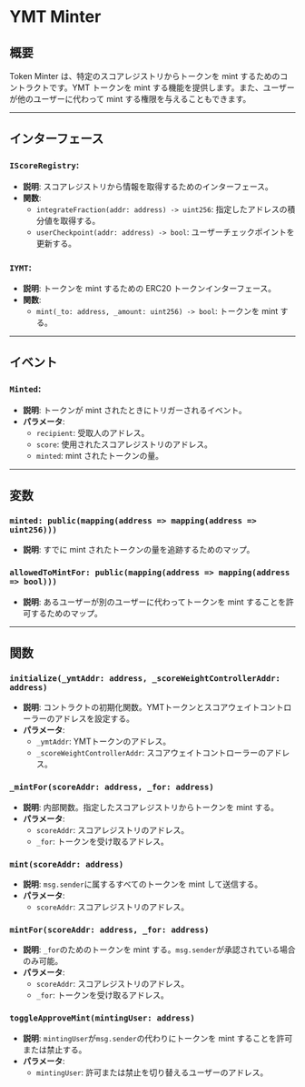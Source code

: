 # YMT Minter

## 概要

Token Minter は、特定のスコアレジストリからトークンを mint するためのコントラクトです。YMT トークンを mint する機能を提供します。また、ユーザーが他のユーザーに代わって mint する権限を与えることもできます。

---

## インターフェース

### `IScoreRegistry`:

- **説明**: スコアレジストリから情報を取得するためのインターフェース。
- **関数**:
  - `integrateFraction(addr: address) -> uint256`: 指定したアドレスの積分値を取得する。
  - `userCheckpoint(addr: address) -> bool`: ユーザーチェックポイントを更新する。

### `IYMT`:

- **説明**: トークンを mint するための ERC20 トークンインターフェース。
- **関数**:
  - `mint(_to: address, _amount: uint256) -> bool`: トークンを mint する。

---

## イベント

### `Minted`:

- **説明**: トークンが mint されたときにトリガーされるイベント。
- **パラメータ**:
  - `recipient`: 受取人のアドレス。
  - `score`: 使用されたスコアレジストリのアドレス。
  - `minted`: mint されたトークンの量。

---

## 変数

### `minted: public(mapping(address => mapping(address => uint256)))`

- **説明**: すでに mint されたトークンの量を追跡するためのマップ。

### `allowedToMintFor: public(mapping(address => mapping(address => bool)))`

- **説明**: あるユーザーが別のユーザーに代わってトークンを mint することを許可するためのマップ。

---

## 関数

### `initialize(_ymtAddr: address, _scoreWeightControllerAddr: address)`

- **説明**: コントラクトの初期化関数。YMTトークンとスコアウェイトコントローラーのアドレスを設定する。
- **パラメータ**:
  - `_ymtAddr`: YMTトークンのアドレス。
  - `_scoreWeightControllerAddr`: スコアウェイトコントローラーのアドレス。

### `_mintFor(scoreAddr: address, _for: address)`

- **説明**: 内部関数。指定したスコアレジストリからトークンを mint する。
- **パラメータ**:
  - `scoreAddr`: スコアレジストリのアドレス。
  - `_for`: トークンを受け取るアドレス。

### `mint(scoreAddr: address)`

- **説明**: `msg.sender`に属するすべてのトークンを mint して送信する。
- **パラメータ**:
  - `scoreAddr`: スコアレジストリのアドレス。

### `mintFor(scoreAddr: address, _for: address)`

- **説明**: `_for`のためのトークンを mint する。`msg.sender`が承認されている場合のみ可能。
- **パラメータ**:
  - `scoreAddr`: スコアレジストリのアドレス。
  - `_for`: トークンを受け取るアドレス。

### `toggleApproveMint(mintingUser: address)`

- **説明**: `mintingUser`が`msg.sender`の代わりにトークンを mint することを許可または禁止する。
- **パラメータ**:
  - `mintingUser`: 許可または禁止を切り替えるユーザーのアドレス。
